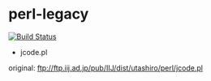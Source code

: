 # perl-legacy

[![Build Status](https://travis-ci.org/ernix/perl-legacy.svg?branch=master)](https://travis-ci.org/ernix/perl-legacy)

* jcode.pl

original: ftp://ftp.iij.ad.jp/pub/IIJ/dist/utashiro/perl/jcode.pl
